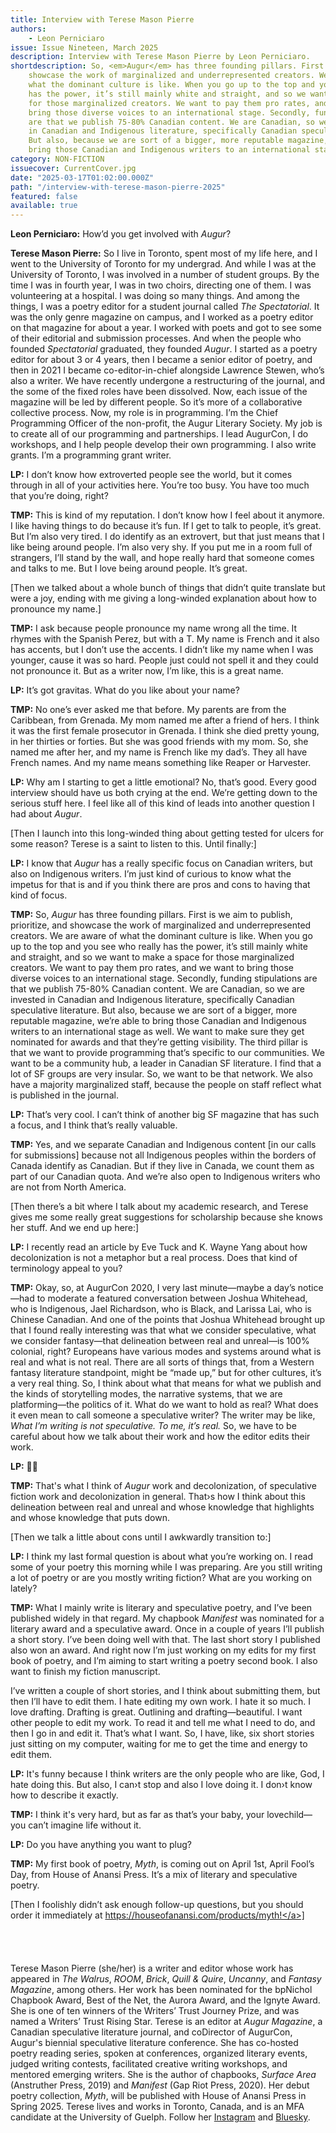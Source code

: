 ```yaml
---
title: Interview with Terese Mason Pierre
authors:
    - Leon Perniciaro
issue: Issue Nineteen, March 2025
description: Interview with Terese Mason Pierre by Leon Perniciaro.
shortdescription: So, <em>Augur</em> has three founding pillars. First is we aim to publish, prioritize, and
    showcase the work of marginalized and underrepresented creators. We are aware of
    what the dominant culture is like. When you go up to the top and you see who really
    has the power, it’s still mainly white and straight, and so we want to make a space
    for those marginalized creators. We want to pay them pro rates, and we want to
    bring those diverse voices to an international stage. Secondly, funding stipulations
    are that we publish 75-80% Canadian content. We are Canadian, so we are invested
    in Canadian and Indigenous literature, specifically Canadian speculative literature.
    But also, because we are sort of a bigger, more reputable magazine, we’re able to
    bring those Canadian and Indigenous writers to an international stage as well.
category: NON-FICTION
issuecover: CurrentCover.jpg
date: "2025-03-17T01:02:00.000Z"
path: "/interview-with-terese-mason-pierre-2025"
featured: false
available: true
---
```


<strong>Leon Perniciaro:</strong> How’d you get involved with <em>Augur</em>?

<strong>Terese Mason Pierre:</strong> So I live in Toronto, spent most of my life here, and I went
to the University of Toronto for my undergrad. And while I was at the University of
Toronto, I was involved in a number of student groups. By the time I was in fourth
year, I was in two choirs, directing one of them. I was volunteering at a hospital. I
was doing so many things. And among the things, I was a poetry editor for a student
journal called <em>The Spectatorial</em>. It was the only genre magazine on campus, and I
worked as a poetry editor on that magazine for about a year. I worked with poets and
got to see some of their editorial and submission processes. And when the people
who founded <em>Spectatorial</em> graduated, they founded <em>Augur</em>. I started as a poetry editor
for about 3 or 4 years, then I became a senior editor of poetry, and then in 2021 I
became co-editor-in-chief alongside Lawrence Stewen, who’s also a writer. We have
recently undergone a restructuring of the journal, and the some of the fixed roles
have been dissolved. Now, each issue of the magazine will be led by different people.
So it’s more of a collaborative collective process. Now, my role is in programming.
I’m the Chief Programming Officer of the non-profit, the Augur Literary Society.
My job is to create all of our programming and partnerships. I lead AugurCon, I do
workshops, and I help people develop their own programming. I also write grants.
I’m a programming grant writer. 

<strong>LP:</strong> I don’t know how extroverted people see the world, but it comes through in
all of your activities here. You’re too busy. You have too much that you’re doing,
right?

<strong>TMP:</strong> This is kind of my reputation. I don’t know how I feel about it anymore. I like
having things to do because it’s fun. If I get to talk to people, it’s great. But I’m also
very tired. I do identify as an extrovert, but that just means that I like being around
people. I’m also very shy. If you put me in a room full of strangers, I’ll stand by the
wall, and hope really hard that someone comes and talks to me. But I love being
around people. It’s great.

[Then we talked about a whole bunch of things that didn’t quite translate but
were a joy, ending with me giving a long-winded explanation about how to
pronounce my name.]

<strong>TMP:</strong> I ask because people pronounce my name wrong all the time. It rhymes with
the Spanish Perez, but with a T. My name is French and it also has accents, but I
don’t use the accents. I didn’t like my name when I was younger, cause it was so
hard. People just could not spell it and they could not pronounce it. But as a writer
now, I’m like, this is a great name.

<strong>LP:</strong> It’s got gravitas. What do you like about your name?

<strong>TMP:</strong> No one’s ever asked me that before. My parents are from the Caribbean, from
Grenada. My mom named me after a friend of hers. I think it was the first female
prosecutor in Grenada. I think she died pretty young, in her thirties or forties. But
she was good friends with my mom. So, she named me after her, and my name is
French like my dad’s. They all have French names. And my name means something
like Reaper or Harvester.

<strong>LP:</strong> Why am I starting to get a little emotional? No, that’s good. Every good interview
should have us both crying at the end. We’re getting down to the serious stuff here.
I feel like all of this kind of leads into another question I had about <em>Augur</em>. 

[Then I launch into this long-winded thing about getting tested for ulcers for some
reason? Terese is a saint to listen to this. Until finally:]

<strong>LP:</strong> I know that <em>Augur</em> has a really specific focus on Canadian writers, but also
on Indigenous writers. I’m just kind of curious to know what the impetus for
that is and if you think there are pros and cons to having that kind of focus.

<strong>TMP:</strong> So, <em>Augur</em> has three founding pillars. First is we aim to publish, prioritize, and
showcase the work of marginalized and underrepresented creators. We are aware of
what the dominant culture is like. When you go up to the top and you see who really
has the power, it’s still mainly white and straight, and so we want to make a space
for those marginalized creators. We want to pay them pro rates, and we want to
bring those diverse voices to an international stage. Secondly, funding stipulations
are that we publish 75-80% Canadian content. We are Canadian, so we are invested
in Canadian and Indigenous literature, specifically Canadian speculative literature.
But also, because we are sort of a bigger, more reputable magazine, we’re able to
bring those Canadian and Indigenous writers to an international stage as well. We
want to make sure they get nominated for awards and that they’re getting visibility.
The third pillar is that we want to provide programming that’s specific to our
communities. We want to be a community hub, a leader in Canadian SF literature.
I find that a lot of SF groups are very insular. So, we want to be that network. We
also have a majority marginalized staff, because the people on staff reflect what is
published in the journal.

<strong>LP:</strong> That’s very cool. I can’t think of another big SF magazine that has such a focus,
and I think that’s really valuable.

<strong>TMP:</strong> Yes, and we separate Canadian and Indigenous content [in our calls for
submissions] because not all Indigenous peoples within the borders of Canada
identify as Canadian. But if they live in Canada, we count them as part of our
Canadian quota. And we’re also open to Indigenous writers who are not from North
America. 

[Then there’s a bit where I talk about my academic research, and Terese gives me 
some really great suggestions for scholarship because she knows her stuff. And we
end up here:]

<strong>LP:</strong> I recently read an article by Eve Tuck and K. Wayne Yang about how
decolonization is not a metaphor but a real process. Does that kind of terminology
appeal to you?

<strong>TMP:</strong> Okay, so, at AugurCon 2020, I very last minute—maybe a day’s notice—had
to moderate a featured conversation between Joshua Whitehead, who is Indigenous,
Jael Richardson, who is Black, and Larissa Lai, who is Chinese Canadian. And one
of the points that Joshua Whitehead brought up that I found really interesting
was that what we consider speculative, what we consider fantasy—that delineation
between real and unreal—is 100% colonial, right? Europeans have various modes
and systems around what is real and what is not real. There are all sorts of things
that, from a Western fantasy literature standpoint, might be “made up,” but for
other cultures, it’s a very real thing. So, I think about what that means for what
we publish and the kinds of storytelling modes, the narrative systems, that we are
platforming—the politics of it. What do we want to hold as real? What does it even
mean to call someone a speculative writer? The writer may be like, <em>What I’m writing
is not speculative. To me, it’s real.</em> So, we have to be careful about how we talk about
their work and how the editor edits their work.

<strong>LP:</strong> :star_struck::star_struck:

<strong>TMP:</strong> That's what I think of <em>Augur</em> work and decolonization, of speculative fiction
work and decolonization in general. That›s how I think about this delineation
between real and unreal and whose knowledge that highlights and whose knowledge
that puts down.

[Then we talk a little about cons until I awkwardly transition to:]

<strong>LP:</strong> I think my last formal question is about what you’re working on. I read some of
your poetry this morning while I was preparing. Are you still writing a lot of poetry
or are you mostly writing fiction? What are you working on lately?

<strong>TMP:</strong> What I mainly write is literary and speculative poetry, and I’ve been
published widely in that regard. My chapbook <em>Manifest</em> was nominated for a
literary award and a speculative award. Once in a couple of years I’ll publish a
short story. I’ve been doing well with that. The last short story I published also
won an award. And right now I’m just working on my edits for my first book of
poetry, and I’m aiming to start writing a poetry second book. I also want to finish
my fiction manuscript.

I’ve written a couple of short stories, and I think about submitting them, but then
I’ll have to edit them. I hate editing my own work. I hate it so much. I love drafting.
Drafting is great. Outlining and drafting—beautiful. I want other people to edit my
work. To read it and tell me what I need to do, and then I go in and edit it. That’s
what I want. So, I have, like, six short stories just sitting on my computer, waiting for 
me to get the time and energy to edit them.  

<strong>LP:</strong> It's funny because I think writers are the only people who are like, God, I hate
doing this. But also, I can›t stop and also I love doing it. I don›t know how to describe
it exactly. 

<strong>TMP:</strong> I think it's very hard, but as far as that’s your baby, your lovechild—you can’t
imagine life without it. 

<strong>LP:</strong> Do you have anything you want to plug?

<strong>TMP:</strong> My first book of poetry, <em>Myth</em>, is coming out on April 1st, April Fool’s Day,
from House of Anansi Press. It’s a mix of literary and speculative poetry.

[Then I foolishly didn’t ask enough follow-up questions, but you should order it
immediately at <a href='https://houseofanansi.com/products/myth!'>https://houseofanansi.com/products/myth!</a>]
<br />
<br />
<br />
<br />
<br />
Terese Mason Pierre (she/her) is a writer and editor whose work has appeared
in <em>The Walrus</em>, <em>ROOM</em>, <em>Brick</em>, <em>Quill & Quire</em>, <em>Uncanny</em>, and <em>Fantasy Magazine</em>, among
others. Her work has been nominated for the bpNichol Chapbook Award, Best of
the Net, the Aurora Award, and the Ignyte Award. She is one of ten winners of the
Writers’ Trust Journey Prize, and was named a Writers’ Trust Rising Star. Terese
is an editor at <em>Augur Magazine</em>, a Canadian speculative literature journal, and coDirector of AugurCon, Augur's biennial speculative literature conference. She has co-hosted poetry reading series, spoken at conferences, organized literary events,
judged writing contests, facilitated creative writing workshops, and mentored
emerging writers. She is the author of chapbooks, <em>Surface Area</em> (Anstruther Press,
2019) and <em>Manifest</em> (Gap Riot Press, 2020). Her debut poetry collection, <em>Myth</em>, will
be published with House of Anansi Press in Spring 2025. Terese lives and works in
Toronto, Canada, and is an MFA candidate at the University of Guelph. Follow her
<a href='https://www.instagram.com/teresempierre/'>Instagram</a> and <a href='https://bsky.app/profile/teresempierre.bsky.social'>Bluesky</a>.